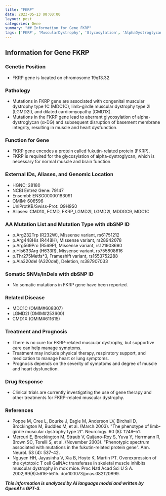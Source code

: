 ```yaml
---
title: "FKRP"
date: 2023-05-13 00:00:00
layout: post
categories: Gene
summary: "## Information for Gene FKRP"
tags: ['FKRP', 'MuscularDystrophy', 'Glycosylation', 'AlphaDystroglycan', 'GeneticMutation', 'Treatment', 'Prognosis', 'GeneTherapy']
---
```


## Information for Gene FKRP

### Genetic Position
- FKRP gene is located on chromosome 19q13.32.

### Pathology
- Mutations in FKRP gene are associated with congenital muscular dystrophy type 1C (MDC1C), limb-girdle muscular dystrophy type 2I (LGMD2I), and dilated cardiomyopathy (CMD1X).
- Mutations in the FKRP gene lead to aberrant glycosylation of alpha-dystroglycan (α-DG) and subsequent disruption of basement membrane integrity, resulting in muscle and heart dysfunction.

### Function for Gene
- FKRP gene encodes a protein called fukutin-related protein (FKRP).
- FKRP is required for the glycosylation of alpha-dystroglycan, which is necessary for normal muscle and brain function.

### External IDs, Aliases, and Genomic Location
- HGNC: 28180
- NCBI Entrez Gene: 79147
- Ensembl: ENSG00000183091
- OMIM: 606596
- UniProtKB/Swiss-Prot: Q9H9S0
- Aliases: CMD1X, FCMD, FKRP_LGMD2I, LGMD2I, MDDGC9, MDC1C

### AA Mutation List and Mutation Type with dbSNP ID
- p.Arg232Trp (R232W), Missense variant, rs61751212
- p.Arg448His (R448H), Missense variant, rs28942078
- p.Arg569Pro (R569P), Missense variant, rs121908690
- p.His633Arg (H633R), Missense variant, rs755808616
- p.Thr275Metfs*3, Frameshift variant, rs1553752288
- p.Ala320del (A320del), Deletion, rs387907033

### Somatic SNVs/InDels with dbSNP ID
- No somatic mutations in FKRP gene have been reported.

### Related Disease
- MDC1C (OMIM#608307)
- LGMD2I (OMIM#253600)
- CMD1X (OMIM#611615)

### Treatment and Prognosis
- There is no cure for FKRP-related muscular dystrophy, but supportive care can help manage symptoms.
- Treatment may include physical therapy, respiratory support, and medication to manage heart or lung symptoms.
- Prognosis depends on the severity of symptoms and degree of muscle and heart dysfunction. 

### Drug Response
- Clinical trials are currently investigating the use of gene therapy and other treatments for FKRP-related muscular dystrophy.

### References
- Poppe M, Cree L, Bourke J, Eagle M, Anderson LV, Birchall D, Brockington M, Buddles M, et al. (March 2003). "The phenotype of limb-girdle muscular dystrophy type 2I". Neurology. 60 (8): 1246–51.
- Mercuri E, Brockington M, Straub V, Quijano-Roy S, Yuva Y, Herrmann R, Brown SC, Torelli S, et al. (November 2003). "Phenotypic spectrum associated with mutations in the fukutin-related protein gene". Ann. Neurol. 53 (4): 537–42.
- Nguyen HH, Jayasinha V, Xia B, Hoyte K, Martin PT. Overexpression of the cytotoxic T cell GalNAc transferase in skeletal muscle inhibits muscular dystrophy in mdx mice. Proc Natl Acad Sci U S A. 2002;99(8):5616-5615. doi:10.1073/pnas.082120899.

**_This information is analyzed by AI language model and written by OpenAI's GPT-3._**